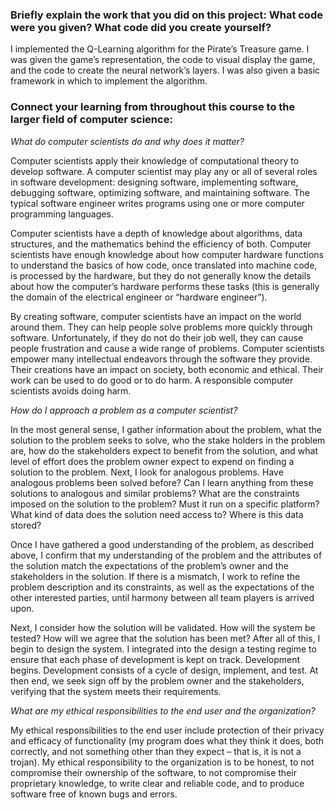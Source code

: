 ### Briefly explain the work that you did on this project: What code were you given? What code did you create yourself?

I implemented the Q-Learning algorithm for the Pirate’s Treasure game. I was given the game’s representation, the code to visual display the game, and the code to create the neural network’s layers. I was also given a basic framework in which to implement the algorithm.

### Connect your learning from throughout this course to the larger field of computer science:

*What do computer scientists do and why does it matter?*

Computer scientists apply their knowledge of computational theory to develop software. A computer scientist may play any or all of several roles in software development: designing software, implementing software, debugging software, optimizing software, and maintaining software. The typical software engineer writes programs using one or more computer programming languages.

Computer scientists have a depth of knowledge about algorithms, data structures, and the mathematics behind the efficiency of both. Computer scientists have enough knowledge about how computer hardware functions to understand the basics of how code, once translated into machine code, is processed by the hardware, but they do not generally know the details about how the computer’s hardware performs these tasks (this is generally the domain of the electrical engineer or “hardware engineer”).

By creating software, computer scientists have an impact on the world around them. They can help people solve problems more quickly through software. Unfortunately, if they do not do their job well, they can cause people frustration and cause a wide range of problems. Computer scientists empower many intellectual endeavors through the software they provide. Their creations have an impact on society, both economic and ethical. Their work can be used to do good or to do harm. A responsible computer scientists avoids doing harm.

*How do I approach a problem as a computer scientist?*

In the most general sense, I gather information about the problem, what the solution to the problem seeks to solve, who the stake holders in the problem are, how do the stakeholders expect to benefit from the solution, and what level of effort does the problem owner expect to expend on finding a solution to the problem. Next, I look for analogous problems. Have analogous problems been solved before? Can I learn anything from these solutions to analogous and similar problems? What are the constraints imposed on the solution to the problem? Must it run on a specific platform? What kind of data does the solution need access to? Where is this data stored?

Once I have gathered a good understanding of the problem, as described above, I confirm that my understanding of the problem and the attributes of the solution match the expectations of the problem’s owner and the stakeholders in the solution. If there is a mismatch, I work to refine the problem description and its constraints, as well as the expectations of the other interested parties, until harmony between all team players is arrived upon.

Next, I consider how the solution will be validated. How will the system be tested? How will we agree that the solution has been met?
After all of this, I begin to design the system. I integrated into the design a testing regime to ensure that each phase of development is kept on track. Development begins. Development consists of a cycle of design, implement, and test. At then end, we seek sign off by the problem owner and the stakeholders, verifying that the system meets their requirements.

*What are my ethical responsibilities to the end user and the organization?*

My ethical responsibilities to the end user include protection of their privacy and efficacy of functionality (my program does what they think it does, both correctly, and not something other than they expect – that is, it is not a trojan). My ethical responsibility to the organization is to be honest, to not compromise their ownership of the software, to not compromise their proprietary knowledge, to write clear and reliable code, and to produce software free of known bugs and errors.

